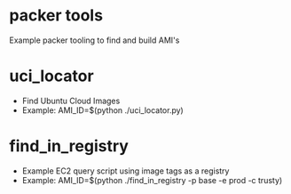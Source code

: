 packer tools
=============

Example packer tooling to find and build AMI's


uci_locator
=============

* Find Ubuntu Cloud Images
* Example: AMI_ID=$(python ./uci_locator.py)

find_in_registry
=============

* Example EC2 query script using image tags as a registry
* Example: AMI_ID=$(python ./find_in_registry -p base -e prod -c trusty)
